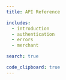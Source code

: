 ```yaml
---
title: API Reference

includes:
  - introduction
  - authentication
  - errors
  - merchant

search: true

code_clipboard: true
---
```


